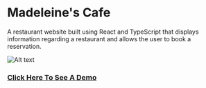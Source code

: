 # Madeleine's Cafe

A restaurant website built using React and TypeScript that displays information regarding a restaurant and allows the user to book a reservation.

![Alt text](repo-assets/restaurant.png 'restaurant')

### [Click Here To See A Demo](https://bobakoftadeh.github.io/Madeleines-Cafe/)
